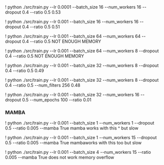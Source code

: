 ! python ./src/train.py --lr 0.0001 --batch_size 16 --num_workers 16 --dropout 0.4 --ratio 0.5
0.53

! python ./src/train.py --lr 0.001 --batch_size 16 --num_workers 16 --dropout 0.4 --ratio 0.5
0.51

! python ./src/train.py --lr 0.001 --batch_size 64 --num_workers 64 --dropout 0.4 --ratio 0.5
NOT ENOUGH MEMORY

! python ./src/train.py --lr 0.001 --batch_size 64 --num_workers 8 --dropout 0.4 --ratio 0.5
NOT ENOUGH MEMORY

! python ./src/train.py --lr 0.001 --batch_size 32 --num_workers 8 --dropout 0.4 --ratio 0.5
0.49

! python ./src/train.py --lr 0.001 --batch_size 32 --num_workers 8 --dropout 0.4 --ratio 0.5 --num_filters 256
0.48

! python ./src/train.py --lr 0.001 --batch_size 32 --num_workers 16 --dropout 0.5 --num_epochs 100 --ratio 0.01


### MAMBA
! python ./src/train.py --lr 0.001 --batch_size 1 --num_workers 1 --dropout 0.5 --ratio 0.005 --mamba True
mamba works with this ^ but slow

! python ./src/train.py --lr 0.001 --batch_size 1 --num_workers 15 --dropout 0.5 --ratio 0.005 --mamba True
mambaworks with this too but slow

! python ./src/train.py --lr 0.001 --batch_size 4 --num_workers 15 --ratio 0.005 --mamba True
does not work memory overflow

